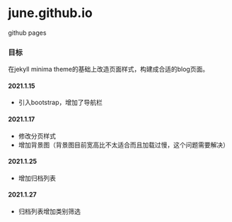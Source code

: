 # june.github.io
github pages  
### 目标
在jekyll minima theme的基础上改造页面样式，构建成合适的blog页面。
#### 2021.1.15  
* 引入bootstrap，增加了导航栏  

#### 2021.1.17 
* 修改分页样式
* 增加背景图（背景图目前宽高比不太适合而且加载过慢，这个问题需要解决）

#### 2021.1.25
* 增加归档列表   

#### 2021.1.27
* 归档列表增加类别筛选  

